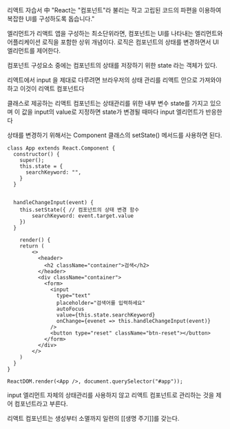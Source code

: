 리액트 자습서 中 "React는 "컴포넌트"라 불리는 작고 고립된 코드의 파편을 이용하여 복잡한 UI를 구성하도록 돕습니다."

엘리먼트가 리액트 앱을 구성하는 최소단위라면, 컴포넌트는 UI를 나타내는 엘리먼트와 어플리케이션 로직을 포함한 상위 개념이다. 로직은 컴포넌트의 상태를 변경하면서 UI 엘리먼트를 제어한다.

컴포넌트 구성요소 중에는 컴포넌트의 상태를 저장하기 위한 state 라는 객체가 있다.

리액트에서 input 을 제대로 다루려면 브라우저의 상태 관리를 리액트 안으로 가져와야 하고 이것이 리액트 컴포넌트다

클래스로 제공하는 리액트 컴포넌트는 상태관리를 위한 내부 변수 state를 가지고 있으며
이 값을 input의 value로 지정하면 state가 변경될 때마다 input 엘리먼트가 반응한다

상태를 변경하기 위해서는 Component 클래스의 setState() 메서드를 사용하면 된다.

```JSX
class App extends React.Component {
  constructor() {
    super();  
    this.state = {
      searchKeyword: "",
    }
  }  


  handleChangeInput(event) {
    this.setState({ // 컴포넌트의 상태 변경 함수
        searchKeyword: event.target.value
    })
  }

    render() {
    return (
        <>
          <header>
            <h2 className="container">검색</h2>
          </header>
          <div className="container">
            <form>
              <input
                type="text"
                placeholder="검색어를 입력하세요"
                autoFocus
                value={this.state.searchKeyword}
                onChange={evenet => this.handleChangeInput(event)}
              />
              <button type="reset" className="btn-reset"></button>
            </form>
          </div>
        </>
    )
  }
}

ReactDOM.render(<App />, document.querySelector("#app"));
```

input 엘리먼트 자체의 상태관리를 사용하지 않고 리액트 컴포넌트로 관리하는 것을 제어 컴포넌트라고 부른다.

리액트 컴포넌트는 생성부터 소멸까지 일련의 [[생명 주기]]를 갖는다.